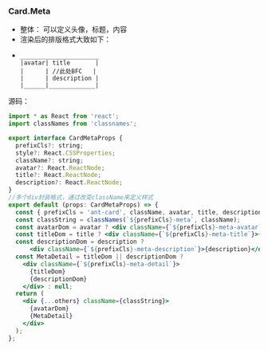 ### Card.Meta

* 整体： 可以定义头像，标题，内容
* 渲染后的排版格式大致如下：
*     ______________________
      |avatar| title       |
      |      | //此处BFC   |
      |      | description |
      |______|_____________|
  
  
源码：
```jsx
import * as React from 'react';
import classNames from 'classnames';

export interface CardMetaProps {
  prefixCls?: string;
  style?: React.CSSProperties;
  className?: string;
  avatar?: React.ReactNode;
  title?: React.ReactNode;
  description?: React.ReactNode;
}
//多个div封装格式，通过改变className来定义样式
export default (props: CardMetaProps) => {
  const { prefixCls = 'ant-card', className, avatar, title, description, ...others } = props;
  const classString = classNames(`${prefixCls}-meta`, className);
  const avatarDom = avatar ? <div className={`${prefixCls}-meta-avatar`}>{avatar}</div> : null;
  const titleDom = title ? <div className={`${prefixCls}-meta-title`}>{title}</div> : null;
  const descriptionDom = description ?
      <div className={`${prefixCls}-meta-description`}>{description}</div> : null;
  const MetaDetail = titleDom || descriptionDom ?
    <div className={`${prefixCls}-meta-detail`}>
      {titleDom}
      {descriptionDom}
    </div> : null;
  return (
    <div {...others} className={classString}>
      {avatarDom}
      {MetaDetail}
    </div>
  );
};

```